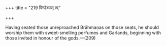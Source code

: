 +++
title = "219 पिण्डेभ्यस् त्व्"

+++

Having seated those unreproached Brāhmaṇas on those seats, he should worship them with sweet-smelling perfumes and Garlands, beginning with those invited in honour of the gods.—(209)